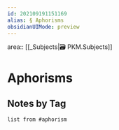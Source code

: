 ```yaml
---
id: 202109191151169
alias: § Aphorisms
obsidianUIMode: preview
---
```

area:: [[_Subjects|🗃 PKM.Subjects]]

# Aphorisms

## Notes by Tag

```dataview
list from #aphorism
```